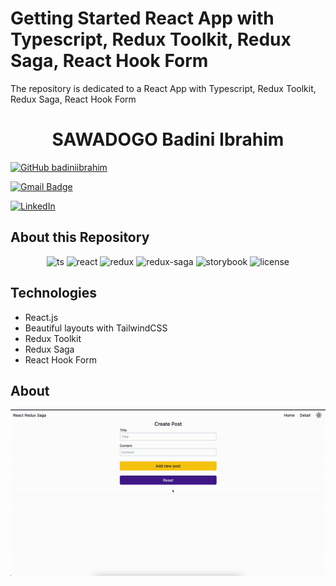# Getting Started React App with Typescript, Redux Toolkit, Redux Saga, React Hook Form

The repository is dedicated to a React App with Typescript, Redux Toolkit, Redux Saga, React Hook Form

<h1 align="center">
  SAWADOGO Badini Ibrahim
</h1>

[![GitHub badiniibrahim](https://img.shields.io/github/followers/badiniibrahim?label=follow&style=social)](https://github.com/badiniibrahim)

[![Gmail Badge](https://img.shields.io/badge/-sawadogo.badiniibrahim@gmail.com-c14438?style=flat-square&logo=Gmail&logoColor=white&link=sawadogo.badiniibrahim@gmail.com)](mailto:sawadogo.badiniibrahim@gmail.com)

[![LinkedIn](https://img.shields.io/badge/linkedin-%230077B5.svg?style=for-the-badge&logo=linkedin&logoColor=white)](https://www.linkedin.com/in/badini-ibrahim-s-306b119b/)

## About this Repository
<div align="center">

![ts](https://img.shields.io/badge/TypeScript%20-%23F7DF1E.svg?logo=typescript&logoColor=white&color=3178C6)
![react](https://img.shields.io/badge/React-20232A?logo=react&logoColor=61DAFB)
![redux](https://img.shields.io/badge/Redux%20Toolkit-593D88?logo=redux&logoColor=white)
![redux-saga](https://img.shields.io/badge/Redux%20Saga-86D46B?logo=redux%20saga&logoColor=white&color=74C417)
![storybook](https://img.shields.io/badge/Storybook-FF4785?logo=storybook&logoColor=white)
![license](https://img.shields.io/github/license/rbiedrawa/kafka-monitoring)
</div>

## Technologies
- React.js
- Beautiful layouts with TailwindCSS
- Redux Toolkit
- Redux Saga
- React Hook Form


## About

<div align="center">

![demo.gif](./gif/demo.gif)

</div>    
